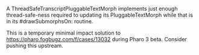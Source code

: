 A ThreadSafeTranscriptPluggableTextMorph implements just enough thread-safe-ness required to updating its PluggableTextMorph while that is in its #drawSubmorphsOn: routine.This is a temporary minimal impact solution to https://pharo.fogbugz.com/f/cases/13032 during Pharo 3 beta.  Consider pushing this upstream.